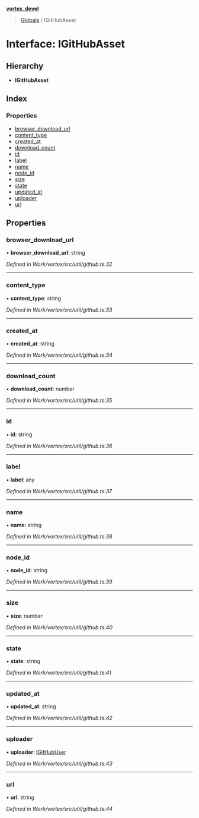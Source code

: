 **[vortex_devel](../README.md)**

> [Globals](../globals.md) / IGitHubAsset

# Interface: IGitHubAsset

## Hierarchy

* **IGitHubAsset**

## Index

### Properties

* [browser\_download\_url](igithubasset.md#browser_download_url)
* [content\_type](igithubasset.md#content_type)
* [created\_at](igithubasset.md#created_at)
* [download\_count](igithubasset.md#download_count)
* [id](igithubasset.md#id)
* [label](igithubasset.md#label)
* [name](igithubasset.md#name)
* [node\_id](igithubasset.md#node_id)
* [size](igithubasset.md#size)
* [state](igithubasset.md#state)
* [updated\_at](igithubasset.md#updated_at)
* [uploader](igithubasset.md#uploader)
* [url](igithubasset.md#url)

## Properties

### browser\_download\_url

•  **browser\_download\_url**: string

*Defined in Work/vortex/src/util/github.ts:32*

___

### content\_type

•  **content\_type**: string

*Defined in Work/vortex/src/util/github.ts:33*

___

### created\_at

•  **created\_at**: string

*Defined in Work/vortex/src/util/github.ts:34*

___

### download\_count

•  **download\_count**: number

*Defined in Work/vortex/src/util/github.ts:35*

___

### id

•  **id**: string

*Defined in Work/vortex/src/util/github.ts:36*

___

### label

•  **label**: any

*Defined in Work/vortex/src/util/github.ts:37*

___

### name

•  **name**: string

*Defined in Work/vortex/src/util/github.ts:38*

___

### node\_id

•  **node\_id**: string

*Defined in Work/vortex/src/util/github.ts:39*

___

### size

•  **size**: number

*Defined in Work/vortex/src/util/github.ts:40*

___

### state

•  **state**: string

*Defined in Work/vortex/src/util/github.ts:41*

___

### updated\_at

•  **updated\_at**: string

*Defined in Work/vortex/src/util/github.ts:42*

___

### uploader

•  **uploader**: [IGitHubUser](igithubuser.md)

*Defined in Work/vortex/src/util/github.ts:43*

___

### url

•  **url**: string

*Defined in Work/vortex/src/util/github.ts:44*
